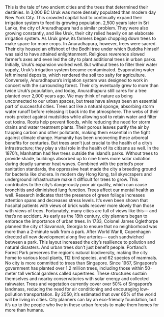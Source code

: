 This is the tale of two ancient cities and the trees  that determined their destinies. In 3,000 BC Uruk was more densely  populated than modern day New York City. This crowded capital had to continually expand their irrigation system to feed its growing population. 2,500 years later in Sri Lanka, the city  of Anuradhapura had a similar problem. They were also growing constantly, and like Uruk, their city relied heavily  on an elaborate irrigation system. As Uruk grew, its farmers began chopping  down trees to make space for more crops. In Anuradhapura, however,  trees were sacred. Their city housed an offshoot  of the Bodhi tree under which Buddha himself  was said to have attained enlightenment. Religious reverence  slowed farmer’s axes and even led the city to plant  additional trees in urban parks. Initially, Uruk’s expansion worked well. But without trees to filter  their water supply, Uruk’s irrigation system  became contaminated. Evaporating water left mineral deposits, which rendered the soil  too salty for agriculture. Conversely, Anuradhapura’s  irrigation system was designed to work in concert with the surrounding forest. Their city eventually grew to more than  twice Uruk’s population, and today, Anuradhapura still cares  for a tree planted over 2,000 years ago. We may think of nature as being  unconnected to our urban spaces, but trees have always been  an essential part of successful cities. Trees act like a natural sponge,  absorbing storm water runoff before releasing it back  into the atmosphere. The webs of their roots protect against  mudslides while allowing soil to retain water  and filter out toxins. Roots help prevent floods, while reducing the need for storm  drains and water treatment plants. Their porous leaves purify the air  by trapping carbon and other pollutants, making them essential  in the fight against climate change. Humanity has been uncovering  these arboreal benefits for centuries. But trees aren’t just crucial  to the health of a city’s infrastructure; they play a vital role in the health  of its citizens as well. In the 1870’s, Manhattan had few trees  outside the island’s parks. Without trees to provide shade, buildings absorbed up to nine times  more solar radiation during deadly summer heat waves. Combined with the period’s  poor sanitation standards, the oppressive heat made the city a  breeding ground for bacteria like cholera. In modern day Hong Kong, tall skyscrapers and underground infrastructure make it difficult for trees to grow. This contributes to the city’s  dangerously poor air quality, which can cause bronchitis  and diminished lung function. Trees affect our mental health as well. Research indicates that the presence  of green foliage increases attention spans and decreases stress levels. It’s even been shown that hospital  patients with views of brick walls recover more slowly than  those with views of trees. Fortunately, many cities  are full of views like this— and that’s no accident. As early as the 18th century, city planners began to embrace  the importance of urban trees. In 1733, Colonel James Oglethorpe  planned the city of Savannah, Georgia to ensure that no neighborhood  was more than a 2-minute walk from a park. After World War II, Copenhagen directed  all new development along five arteries— each sandwiched between a park. This layout increased  the city’s resilience to pollution and natural disasters. And urban trees don’t just benefit people. Portland’s Forest Park preserves  the region’s natural biodiversity, making the city home to various  local plants, 112 bird species,  and 62 species of mammals. No city is more committed to trees  than Singapore. Since 1967, Singapore’s government has planted over 1.2 million trees, including those within 50-meter tall  vertical gardens called supertrees. These structures sustain themselves  and nearby conservatories with solar energy and collected rainwater. Trees and vegetation currently cover  over 50% of Singapore’s landmass, reducing the need for air conditioning and encouraging low-pollution  transportation. By 2050, it’s estimated that over 65% of the world will be living in cities. City planners can lay an eco-friendly foundation, but it’s up to the people who live  in these urban forests to make them homes for more than humans. 